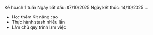 Kế hoạch 1 tuần
Ngày bắt đầu: 07/10/2025
Ngày kết thúc: 14/10/2025
...
- Học thêm Git nâng cao
- Thực hành stash nhiều lần
- Làm chủ quy trình làm việc
